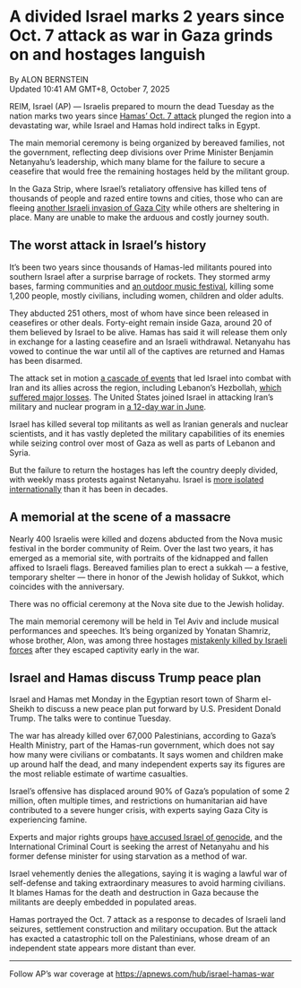 # A divided Israel marks 2 years since Oct. 7 attack as war in Gaza grinds on and hostages languish

By ALON BERNSTEIN  
Updated 10:41 AM GMT+8, October 7, 2025

REIM, Israel (AP) — Israelis prepared to mourn the dead Tuesday as the nation marks two years since [Hamas’ Oct. 7 attack](https://apnews.com/hub/israel-hamas-war) plunged the region into a devastating war, while Israel and Hamas hold indirect talks in Egypt.

The main memorial ceremony is being organized by bereaved families, not the government, reflecting deep divisions over Prime Minister Benjamin Netanyahu’s leadership, which many blame for the failure to secure a ceasefire that would free the remaining hostages held by the militant group.

In the Gaza Strip, where Israel’s retaliatory offensive has killed tens of thousands of people and razed entire towns and cities, those who can are fleeing [another Israeli invasion of Gaza City](https://apnews.com/article/israel-hamas-wars-09-16-2025-bfd8d7c9f75a9da3e101fb3c8cf6c518) while others are sheltering in place. Many are unable to make the arduous and costly journey south.

## The worst attack in Israel’s history

It’s been two years since thousands of Hamas-led militants poured into southern Israel after a surprise barrage of rockets. They stormed army bases, farming communities and [an outdoor music festival](https://apnews.com/article/israel-hamas-music-festival-survivors-89d5785b3caed4e5796b8750010877f9), killing some 1,200 people, mostly civilians, including women, children and older adults.

They abducted 251 others, most of whom have since been released in ceasefires or other deals. Forty-eight remain inside Gaza, around 20 of them believed by Israel to be alive. Hamas has said it will release them only in exchange for a lasting ceasefire and an Israeli withdrawal. Netanyahu has vowed to continue the war until all of the captives are returned and Hamas has been disarmed.

The attack set in motion [a cascade of events](https://apnews.com/article/israel-iran-nuclear-netanyahu-hezbollah-hamas-houthis-0e5ae5a36fe89f4df753f049be96322d) that led Israel into combat with Iran and its allies across the region, including Lebanon’s Hezbollah, [which suffered major losses](https://apnews.com/article/israel-palestinians-hamas-lebanon-hezbollah-ceasefire-3ed296f8317ecaa89c4e3548c75c9602). The United States joined Israel in attacking Iran’s military and nuclear program in [a 12-day war in June](https://apnews.com/article/iran-missiles-planetary-mixers-israel-war-527bd871b691898b20eee98294dcda64).

Israel has killed several top militants as well as Iranian generals and nuclear scientists, and it has vastly depleted the military capabilities of its enemies while seizing control over most of Gaza as well as parts of Lebanon and Syria.

But the failure to return the hostages has left the country deeply divided, with weekly mass protests against Netanyahu. Israel is [more isolated internationally](https://apnews.com/article/israel-palestinians-hamas-war-netanyahu-pariah-sanctions-rights-16c2a6774d4cf68194f7ae331a585007) than it has been in decades.

## A memorial at the scene of a massacre

Nearly 400 Israelis were killed and dozens abducted from the Nova music festival in the border community of Reim. Over the last two years, it has emerged as a memorial site, with portraits of the kidnapped and fallen affixed to Israeli flags. Bereaved families plan to erect a sukkah — a festive, temporary shelter — there in honor of the Jewish holiday of Sukkot, which coincides with the anniversary.

There was no official ceremony at the Nova site due to the Jewish holiday.

The main memorial ceremony will be held in Tel Aviv and include musical performances and speeches. It’s being organized by Yonatan Shamriz, whose brother, Alon, was among three hostages [mistakenly killed by Israeli forces](https://apnews.com/article/israel-hamas-war-news-12-15-2023-072436cece0f2351fadfed892e985554) after they escaped captivity early in the war.

## Israel and Hamas discuss Trump peace plan

Israel and Hamas met Monday in the Egyptian resort town of Sharm el-Sheikh to discuss a new peace plan put forward by U.S. President Donald Trump. The talks were to continue Tuesday.

The war has already killed over 67,000 Palestinians, according to Gaza’s Health Ministry, part of the Hamas-run government, which does not say how many were civilians or combatants. It says women and children make up around half the dead, and many independent experts say its figures are the most reliable estimate of wartime casualties.

Israel’s offensive has displaced around 90% of Gaza’s population of some 2 million, often multiple times, and restrictions on humanitarian aid have contributed to a severe hunger crisis, with experts saying Gaza City is experiencing famine.

Experts and major rights groups [have accused Israel of genocide](https://apnews.com/article/israel-palestinians-hamas-war-genocide-accusations-e6996472084cba5618e430d143f4b8d4), and the International Criminal Court is seeking the arrest of Netanyahu and his former defense minister for using starvation as a method of war.

Israel vehemently denies the allegations, saying it is waging a lawful war of self-defense and taking extraordinary measures to avoid harming civilians. It blames Hamas for the death and destruction in Gaza because the militants are deeply embedded in populated areas.

Hamas portrayed the Oct. 7 attack as a response to decades of Israeli land seizures, settlement construction and military occupation. But the attack has exacted a catastrophic toll on the Palestinians, whose dream of an independent state appears more distant than ever.

___

Follow AP’s war coverage at https://apnews.com/hub/israel-hamas-war